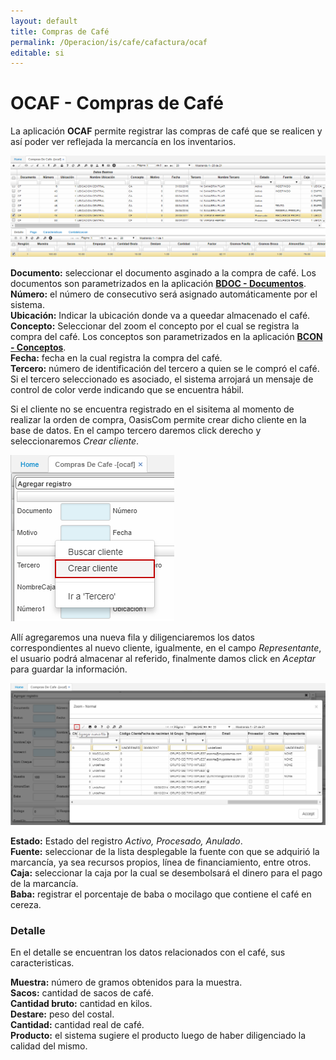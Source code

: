 ```yaml
---
layout: default
title: Compras de Café
permalink: /Operacion/is/cafe/cafactura/ocaf
editable: si
---
```


# OCAF - Compras de Café

La aplicación **OCAF** permite registrar las compras de café que se realicen y así poder ver reflejada la mercancía en los inventarios.  

![](ocaf.png)

**Documento:** seleccionar el documento asginado a la compra de café. Los documentos son parametrizados en la aplicación [**BDOC - Documentos**](http://docs.oasiscom.com/Operacion/common/bsistema/bdoc).  
**Número:** el número de consecutivo será asignado automáticamente por el sistema.  
**Ubicación:** Indicar la ubicación donde va a queedar almacenado el café.  
**Concepto:** Seleccionar del zoom el concepto por el cual se registra la compra del café. Los conceptos son parametrizados en la aplicación [**BCON - Conceptos**](http://docs.oasiscom.com/Operacion/common/bsistema/bcon).   
**Fecha:** fecha en la cual registra la compra del café.  
**Tercero:** número de identificación del tercero a quien se le compró el café. Si el tercero seleccionado es asociado, el sistema arrojará un mensaje de control de color verde indicando que se encuentra hábil.  

Si el cliente no se encuentra registrado en el sisitema al momento de realizar la orden de compra, OasisCom permite crear dicho cliente en la base de datos. En el campo tercero daremos click derecho y seleccionaremos _Crear cliente_.  

![](cliente.png)

Allí agregaremos una nueva fila y diligenciaremos los datos correspondientes al nuevo cliente, igualmente, en el campo _Representante_, el usuario podrá almacenar al referido, finalmente damos click en _Aceptar_ para guardar la información.  

![](cliente1.png)

**Estado:** Estado del registro _Activo, Procesado, Anulado_.  
**Fuente:** seleccionar de la lista desplegable la fuente con que se adquirió la marcancía, ya sea recursos propios, línea de financiamiento, entre otros.  
**Caja:** seleccionar la caja por la cual se desembolsará el dinero para el pago de la marcancía.  
**Baba:** registrar el porcentaje de baba o mocilago que contiene el café en cereza.  

### Detalle

En el detalle se encuentran los datos relacionados con el café, sus caracteristicas.  

**Muestra:** número de gramos obtenidos para la muestra.  
**Sacos:** cantidad de sacos de café.  
**Cantidad bruto:** cantidad en kilos.  
**Destare:** peso del costal.  
**Cantidad:** cantidad real de café.  
**Producto:** el sistema sugiere el producto luego de haber diligenciado la calidad del mismo.  
